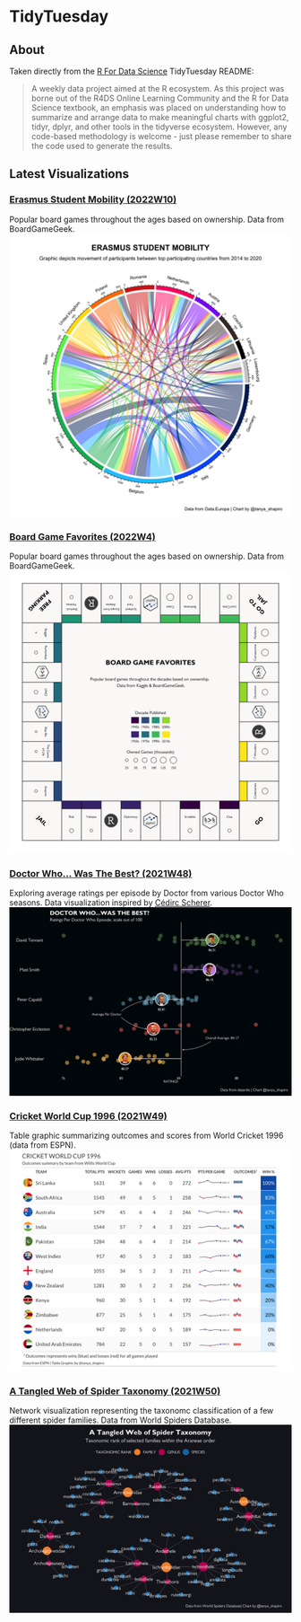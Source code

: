 # TidyTuesday

## About

Taken directly from the [R For Data Science](https://github.com/rfordatascience/tidytuesday) TidyTuesday README:

> A weekly data project aimed at the R ecosystem. As this project was borne out of the R4DS Online Learning Community and the R for Data Science textbook, an emphasis was placed on understanding how to summarize and arrange data to make meaningful charts with ggplot2, tidyr, dplyr, and other tools in the tidyverse ecosystem. However, any code-based methodology is welcome - just please remember to share the code used to generate the results.

## Latest Visualizations

### **[Erasmus Student Mobility (2022W10)](2022/W10)**
Popular board games throughout the ages based on ownership. Data from BoardGameGeek.
![Screenshot](2022/W10/erasmus.jpeg)

### **[Board Game Favorites (2022W4)](2022/W4)**
Popular board games throughout the ages based on ownership. Data from BoardGameGeek.
![Screenshot](2022/W4/board_games_visual.png)

### **[Doctor Who... Was The Best? (2021W48)](2021/W48)**
Exploring average ratings per episode by Doctor from various Doctor Who seasons. Data visualization inspired by [Cédirc Scherer](https://www.cedricscherer.com/2019/05/17/the-evolution-of-a-ggplot-ep.-1/).
![Screenshot](2021/W48/doctor_who_chart.png)


### **[Cricket World Cup 1996 (2021W49)](2021/W49)**
Table graphic summarizing outcomes and scores from World Cricket 1996 (data from ESPN). 
![Screenshot](2021/W49/cricket_world_cup.png)

### **[A Tangled Web of Spider Taxonomy (2021W50)](2021/W50)**
Network visualization representing the taxonomc classification of a few different spider families. Data from World Spiders Database.
![Screenshot](2021/W50/spider_taxonomy.png)

